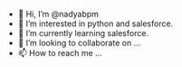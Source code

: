 - 👋 Hi, I’m @nadyabpm
- 👀 I’m interested in python and salesforce.
- 🌱 I’m currently learning salesforce.
- 💞️ I’m looking to collaborate on ...
- 📫 How to reach me ...

<!---
nadyabpm/nadyabpm is a ✨ special ✨ repository because its `README.md` (this file) appears on your GitHub profile.
You can click the Preview link to take a look at your changes.
--->
